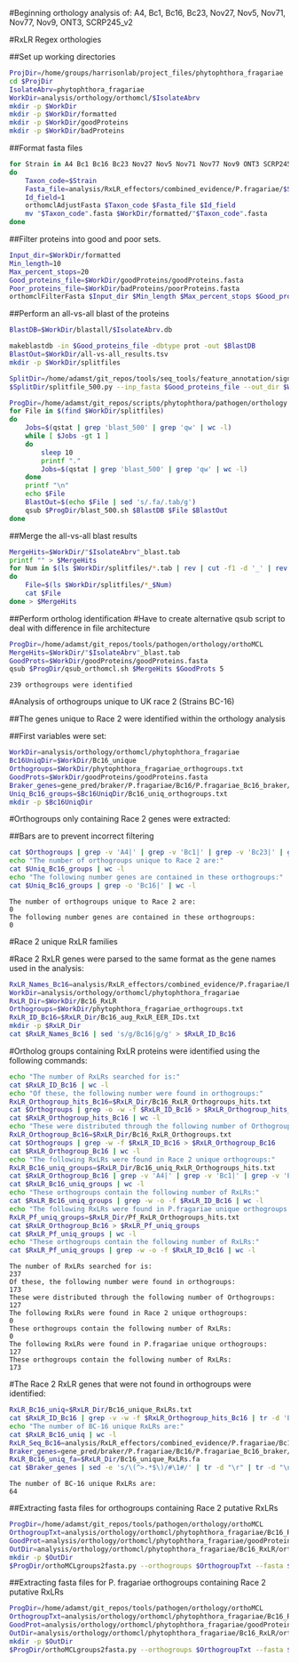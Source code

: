 #Beginning orthology analysis of: A4, Bc1, Bc16, Bc23, Nov27, Nov5, Nov71, Nov77, Nov9, ONT3, SCRP245_v2

#RxLR Regex orthologies

##Set up working directories

```bash
ProjDir=/home/groups/harrisonlab/project_files/phytophthora_fragariae
cd $ProjDir
IsolateAbrv=phytophthora_fragariae
WorkDir=analysis/orthology/orthomcl/$IsolateAbrv
mkdir -p $WorkDir
mkdir -p $WorkDir/formatted
mkdir -p $WorkDir/goodProteins
mkdir -p $WorkDir/badProteins
```

##Format fasta files

```bash
for Strain in A4 Bc1 Bc16 Bc23 Nov27 Nov5 Nov71 Nov77 Nov9 ONT3 SCRP245_v2
do
    Taxon_code=$Strain
    Fasta_file=analysis/RxLR_effectors/combined_evidence/P.fragariae/$Strain/"$Strain"_Total_RxLR_EER_motif_hmm_headers.fa
    Id_field=1
    orthomclAdjustFasta $Taxon_code $Fasta_file $Id_field
    mv "$Taxon_code".fasta $WorkDir/formatted/"$Taxon_code".fasta
done
```

##Filter proteins into good and poor sets.

```bash
Input_dir=$WorkDir/formatted
Min_length=10
Max_percent_stops=20
Good_proteins_file=$WorkDir/goodProteins/goodProteins.fasta
Poor_proteins_file=$WorkDir/badProteins/poorProteins.fasta
orthomclFilterFasta $Input_dir $Min_length $Max_percent_stops $Good_proteins_file $Poor_proteins_file
```

##Perform an all-vs-all blast of the proteins

```bash
BlastDB=$WorkDir/blastall/$IsolateAbrv.db

makeblastdb -in $Good_proteins_file -dbtype prot -out $BlastDB
BlastOut=$WorkDir/all-vs-all_results.tsv
mkdir -p $WorkDir/splitfiles

SplitDir=/home/adamst/git_repos/tools/seq_tools/feature_annotation/signal_peptides
$SplitDir/splitfile_500.py --inp_fasta $Good_proteins_file --out_dir $WorkDir/splitfiles --out_base goodProteins

ProgDir=/home/adamst/git_repos/scripts/phytophthora/pathogen/orthology
for File in $(find $WorkDir/splitfiles)
do
    Jobs=$(qstat | grep 'blast_500' | grep 'qw' | wc -l)
    while [ $Jobs -gt 1 ]
    do
        sleep 10
        printf "."
        Jobs=$(qstat | grep 'blast_500' | grep 'qw' | wc -l)
    done
    printf "\n"
    echo $File
    BlastOut=$(echo $File | sed 's/.fa/.tab/g')
    qsub $ProgDir/blast_500.sh $BlastDB $File $BlastOut
done
```

##Merge the all-vs-all blast results

```bash
MergeHits=$WorkDir/"$IsolateAbrv"_blast.tab
printf "" > $MergeHits
for Num in $(ls $WorkDir/splitfiles/*.tab | rev | cut -f1 -d '_' | rev | sort -n)
do
    File=$(ls $WorkDir/splitfiles/*_$Num)
    cat $File
done > $MergeHits
```

##Perform ortholog identification
#Have to create alternative qsub script to deal with difference in file architecture

```bash
ProgDir=/home/adamst/git_repos/tools/pathogen/orthology/orthoMCL
MergeHits=$WorkDir/"$IsolateAbrv"_blast.tab
GoodProts=$WorkDir/goodProteins/goodProteins.fasta
qsub $ProgDir/qsub_orthomcl.sh $MergeHits $GoodProts 5
```

```
239 orthogroups were identified
```

#Analysis of orthogroups unique to UK race 2 (Strains BC-16)

##The genes unique to Race 2 were identified within the orthology analysis

##First variables were set:

```bash
WorkDir=analysis/orthology/orthomcl/phytophthora_fragariae
Bc16UniqDir=$WorkDir/Bc16_unique
Orthogroups=$WorkDir/phytophthora_fragariae_orthogroups.txt
GoodProts=$WorkDir/goodProteins/goodProteins.fasta
Braker_genes=gene_pred/braker/P.fragariae/Bc16/P.fragariae_Bc16_braker/augustus.aa
Uniq_Bc16_groups=$Bc16UniqDir/Bc16_uniq_orthogroups.txt
mkdir -p $Bc16UniqDir
```

#Orthogroups only containing Race 2 genes were extracted:

##Bars are to prevent incorrect filtering

```bash
cat $Orthogroups | grep -v 'A4|' | grep -v 'Bc1|' | grep -v 'Bc23|' | grep -v 'Nov27|' | grep -v 'Nov5|' | grep -v 'Nov71|' | grep -v 'Nov77|' | grep -v 'Nov9|' | grep -v 'ONT3|' | grep -v 'SCRP245_v2|' > $Uniq_Bc16_groups
echo "The number of orthogroups unique to Race 2 are:"
cat $Uniq_Bc16_groups | wc -l
echo "The following number genes are contained in these orthogroups:"
cat $Uniq_Bc16_groups | grep -o 'Bc16|' | wc -l
```

```
The number of orthogroups unique to Race 2 are:
0
The following number genes are contained in these orthogroups:
0
```

#Race 2 unique RxLR families

#Race 2 RxLR genes were parsed to the same format as the gene names used in the analysis:

```bash
RxLR_Names_Bc16=analysis/RxLR_effectors/combined_evidence/P.fragariae/Bc16/Bc16_Total_RxLR_EER_motif_hmm.txt
WorkDir=analysis/orthology/orthomcl/phytophthora_fragariae
RxLR_Dir=$WorkDir/Bc16_RxLR
Orthogroups=$WorkDir/phytophthora_fragariae_orthogroups.txt
RxLR_ID_Bc16=$RxLR_Dir/Bc16_aug_RxLR_EER_IDs.txt
mkdir -p $RxLR_Dir
cat $RxLR_Names_Bc16 | sed 's/g/Bc16|g/g' > $RxLR_ID_Bc16
```

#Ortholog groups containing RxLR proteins were identified using the following commands:

```bash
echo "The number of RxLRs searched for is:"
cat $RxLR_ID_Bc16 | wc -l
echo "Of these, the following number were found in orthogroups:"
RxLR_Orthogroup_hits_Bc16=$RxLR_Dir/Bc16_RxLR_Orthogroups_hits.txt
cat $Orthogroups | grep -o -w -f $RxLR_ID_Bc16 > $RxLR_Orthogroup_hits_Bc16
cat $RxLR_Orthogroup_hits_Bc16 | wc -l
echo "These were distributed through the following number of Orthogroups:"
RxLR_Orthogroup_Bc16=$RxLR_Dir/Bc16_RxLR_Orthogroups.txt
cat $Orthogroups | grep -w -f $RxLR_ID_Bc16 > $RxLR_Orthogroup_Bc16
cat $RxLR_Orthogroup_Bc16 | wc -l
echo "The following RxLRs were found in Race 2 unique orthogroups:"
RxLR_Bc16_uniq_groups=$RxLR_Dir/Bc16_uniq_RxLR_Orthogroups_hits.txt
cat $RxLR_Orthogroup_Bc16 | grep -v 'A4|' | grep -v 'Bc1|' | grep -v 'Bc23|' | grep -v 'Nov27|' | grep -v 'Nov5|' | grep -v 'Nov71|' | grep -v 'Nov77|' | grep -v 'Nov9|' | grep -v 'ONT3|' | grep -v 'SCRP245_v2|' > $RxLR_Bc16_uniq_groups
cat $RxLR_Bc16_uniq_groups | wc -l
echo "These orthogroups contain the following number of RxLRs:"
cat $RxLR_Bc16_uniq_groups | grep -w -o -f $RxLR_ID_Bc16 | wc -l
echo "The following RxLRs were found in P.fragariae unique orthogroups:"
RxLR_Pf_uniq_groups=$RxLR_Dir/Pf_RxLR_Orthogroups_hits.txt
cat $RxLR_Orthogroup_Bc16 > $RxLR_Pf_uniq_groups
cat $RxLR_Pf_uniq_groups | wc -l
echo "These orthogroups contain the following number of RxLRs:"
cat $RxLR_Pf_uniq_groups | grep -w -o -f $RxLR_ID_Bc16 | wc -l
```

```
The number of RxLRs searched for is:
237
Of these, the following number were found in orthogroups:
173
These were distributed through the following number of Orthogroups:
127
The following RxLRs were found in Race 2 unique orthogroups:
0
These orthogroups contain the following number of RxLRs:
0
The following RxLRs were found in P.fragariae unique orthogroups:
127
These orthogroups contain the following number of RxLRs:
173
```

#The Race 2 RxLR genes that were not found in orthogroups were identified:

```bash
RxLR_Bc16_uniq=$RxLR_Dir/Bc16_unique_RxLRs.txt
cat $RxLR_ID_Bc16 | grep -v -w -f $RxLR_Orthogroup_hits_Bc16 | tr -d 'Bc16|' > $RxLR_Bc16_uniq
echo "The number of BC-16 unique RxLRs are:"
cat $RxLR_Bc16_uniq | wc -l
RxLR_Seq_Bc16=analysis/RxLR_effectors/combined_evidence/P.fragariae/Bc16/Bc16_Braker1_RxLR_EER_motif_hmm.fa
Braker_genes=gene_pred/braker/P.fragariae/Bc16/P.fragariae_Bc16_braker/augustus.aa
RxLR_Bc16_uniq_fa=$RxLR_Dir/Bc16_unique_RxLRs.fa
cat $Braker_genes | sed -e 's/\(^>.*$\)/#\1#/' | tr -d "\r" | tr -d "\n" | sed -e 's/$/#/' | tr "#" "\n" | sed -e '/^$/d' | grep -w -A1 -f $RxLR_Bc16_uniq | grep -E -v '^--' > $RxLR_Bc16_uniq_fa
```

```
The number of BC-16 unique RxLRs are:
64
```

##Extracting fasta files for orthogroups containing Race 2 putative RxLRs

```bash
ProgDir=/home/adamst/git_repos/tools/pathogen/orthology/orthoMCL
OrthogroupTxt=analysis/orthology/orthomcl/phytophthora_fragariae/Bc16_RxLR/Bc16_RxLR_Orthogroups.txt
GoodProt=analysis/orthology/orthomcl/phytophthora_fragariae/goodProteins/goodProteins.fasta
OutDir=analysis/orthology/orthomcl/phytophthora_fragariae/Bc16_RxLR/orthogroups_fasta_Bc16_RxLR
mkdir -p $OutDir
$ProgDir/orthoMCLgroups2fasta.py --orthogroups $OrthogroupTxt --fasta $GoodProt --out_dir $OutDir
```

##Extracting fasta files for P. fragariae orthogroups containing Race 2 putative RxLRs

```bash
ProgDir=/home/adamst/git_repos/tools/pathogen/orthology/orthoMCL
OrthogroupTxt=analysis/orthology/orthomcl/phytophthora_fragariae/Bc16_RxLR/Pf_RxLR_Orthogroups_hits.txt
GoodProt=analysis/orthology/orthomcl/phytophthora_fragariae/goodProteins/goodProteins.fasta
OutDir=analysis/orthology/orthomcl/phytophthora_fragariae/Bc16_RxLR/orthogroups_fasta_Pf_RxLR
mkdir -p $OutDir
$ProgDir/orthoMCLgroups2fasta.py --orthogroups $OrthogroupTxt --fasta $GoodProt --out_dir $OutDir
```

<!-- ##Race 2 unique Crinkler families

#Race 2 crinkler genes were parsed to the same format as the gene names used in the analysis:

```bash
CRN_Names_Bc16=analysis/CRN_effectors/hmmer_CRN/P.fragariae/Bc16/Bc16_Braker1_CRN_hmmer_headers.txt
WorkDir=analysis/orthology/orthomcl/phytophthora_fragariae
CRN_Dir=$WorkDir/Bc16_CRN
Orthogroups=$WorkDir/phytophthora_fragariae_orthogroups.txt
CRN_ID_Bc16=$CRN_Dir/Bc16_CRN_hmmer_IDs.txt
mkdir -p $CRN_Dir
cat $CRN_Names_Bc16 | sed 's/g/Bc16|g/g' > $CRN_ID_Bc16
```

#Ortholog groups containing CRN proteins were identified using the following commands:

```bash
echo "The number of CRNs searched for is:"
cat $CRN_ID_Bc16 | wc -l
echo "Of these, the following number were found in orthogroups:"
CRN_Orthogroup_hits_Bc16=$CRN_Dir/Bc16_CRN_Orthogroups_hits.txt
cat $Orthogroups | grep -o -w -f $CRN_ID_Bc16 > $CRN_Orthogroup_hits_Bc16
cat $CRN_Orthogroup_hits_Bc16 | wc -l
echo "These were distributed through the following number of Orthogroups:"
CRN_Orthogroup_Bc16=$CRN_Dir/Bc16_CRN_Orthogroups.txt
cat $Orthogroups | grep -w -f $CRN_ID_Bc16 > $CRN_Orthogroup_Bc16
cat $CRN_Orthogroup_Bc16 | wc -l
echo "The following CRNs were found in Race 2 unique orthogroups:"
CRN_Bc16_uniq_groups=$CRN_Dir/Bc16_uniq_CRN_Orthogroups_hits.txt
cat $CRN_Orthogroup_Bc16 | grep -v 'A4' | grep -v 'Bc1' | grep -v 'Bc23' | grep -v 'Nov27' | grep -v 'Nov5' | grep -v 'Nov71' | grep -v 'Nov77' | grep -v 'Nov9' | grep -v 'ONT3' | grep -v 'SCRP245_v2' > $CRN_Bc16_uniq_groups
cat $CRN_Bc16_uniq_groups | wc -l
echo "The following CRNs were found in P.fragariae unique orthogroups:"
CRN_Pf_uniq_groups=$CRN_Dir/Pf_CRN_Orthogroups_hits.txt
cat $CRN_Orthogroup_Bc16 > $CRN_Pf_uniq_groups
cat $CRN_Pf_uniq_groups | wc -l
```

```
```

#The Race 2 CRN genes not found in orthogroups were identified:

```bash
CRN_Bc16_uniq=$CRN_Dir/Bc16_unique_CRNs.txt
cat $CRN_ID_Bc16 | grep -v -w -f $CRN_Orthogroup_hits_Bc16 | tr -d 'Bc16|' > $CRN_Bc16_uniq
echo "The number of Race 2 unique CRNs are:"
cat $CRN_Bc16_uniq | wc -l
CRN_Seq_Bc16=analysis/CRN_effectors/hmmer_CRN/P.fragariae/Bc16/Bc16_pub_CRN_hmmer_out.fa
Braker_genes=gene_pred/braker/P.fragariae/Bc16/P.fragariae_Bc16_braker/augustus.aa
CRN_Bc16_uniq_fa=$CRN_Dir/Bc16_unique_CRNs.fa
cat $Braker_genes | sed -e 's/\(^>.*$\)/#\1#/' | tr -d "\r" | tr -d "\n" | sed -e 's/$/#/' | tr "#" "\n" | sed -e '/^$/d' | grep -w -A1 -f $CRN_Bc16_uniq | grep -E -v '^--' > $CRN_Bc16_uniq_fa
```

```
```

##Extracting fasta files for orthogroups containing Race 2 putative CRNs

```bash
ProgDir=/home/adamst/git_repos/tools/pathogen/orthology/orthoMCL
OrthogroupTxt=analysis/orthology/orthomcl/phytophthora_fragariae/Bc16_CRN/Bc16_CRN_Orthogroups.txt
GoodProt=analysis/orthology/orthomcl/phytophthora_fragariae/goodProteins/goodProteins.fasta
OutDir=analysis/orthology/orthomcl/phytophthora_fragariae/Bc16_CRN/orthogroups_fasta_Bc16_CRN
mkdir -p $OutDir
$ProgDir/orthoMCLgroups2fasta.py --orthogroups $OrthogroupTxt --fasta $GoodProt --out_dir $OutDir
``` -->

<!-- ##Determining function of orthogroups (6.3 is the start here, all not relevant)

#Lists of genes from Race 2 unique genes, P. fragariae orthogroups and the largest shared gene families were identified

#Unclear on interproscan here, it doesn't match my output

```bash
WorkDir=analysis/orthology/orthomcl/phytophthora_fragariae
InterProFile=gene_pred/interproscan/Bc16/P.fragariae_Bc16_braker/10300_interproscan.tsv
``` -->
